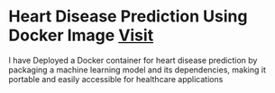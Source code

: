 # Heart Disease Prediction Using Docker Image [Visit](https://hub.docker.com/repository/docker/praveendecode/cadio-ai/general)

I have Deployed a Docker container for heart disease prediction by packaging a machine learning model and its dependencies, making it portable and easily accessible for healthcare applications


